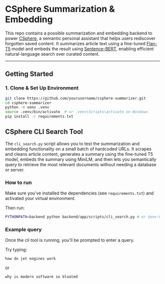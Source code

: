 # CSphere Summarization & Embedding

This repo contains a possible summarization and embedding backend to power [CSphere](https://csphere-beta.vercel.app/), a semantic personal assistant that helps users rediscover forgotten saved content. It summarizes article text using a fine-tuned [Flan-T5](https://huggingface.co/google/flan-t5-base) model and embeds the result using [Sentence-BERT](https://www.sbert.net/), enabling efficient natural-language search over curated content.

---

## Getting Started

### 1. Clone & Set Up Environment

```bash
git clone https://github.com/yourusername/csphere-summarizer.git
cd csphere-summarizer
python -m venv .venv
source .venv/bin/activate  # or .venv\Scripts\activate on Windows
pip install -r requirements.txt
```

## CSphere CLI Search Tool

The `cli_search.py` script allows you to test the summarization and embedding functionality on a small batch of hardcoded URLs. It scrapes and cleans article content, generates a summary using the fine-tuned T5 model, embeds the summary using MiniLM, and then lets you semantically query to retrieve the most relevant documents without needing a database or server.

### How to run

Make sure you've installed the dependencies (see `requirements.txt`) and activated your virtual environment.

Then run:

```bash
PYTHONPATH=backend python backend/app/scripts/cli_search.py # or $env:PYTHONPATH="backend"; python .\backend\app\scripts\cli_search.py on Windows
```

### Example query

Once the cli tool is running, you'll be prompted to enter a query.

Try typing:

```
how do jet engines work
```

or

```
why is modern software so bloated
```
